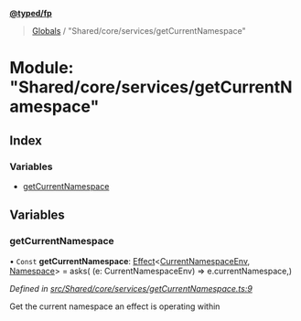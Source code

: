 **[@typed/fp](../README.md)**

> [Globals](../globals.md) / "Shared/core/services/getCurrentNamespace"

# Module: "Shared/core/services/getCurrentNamespace"

## Index

### Variables

* [getCurrentNamespace](_shared_core_services_getcurrentnamespace_.md#getcurrentnamespace)

## Variables

### getCurrentNamespace

• `Const` **getCurrentNamespace**: [Effect](_effect_effect_.effect.md)\<[CurrentNamespaceEnv](../interfaces/_shared_core_services_currentnamespaceenv_.currentnamespaceenv.md), [Namespace](_shared_core_model_namespace_.namespace.md)> = asks( (e: CurrentNamespaceEnv) => e.currentNamespace,)

*Defined in [src/Shared/core/services/getCurrentNamespace.ts:9](https://github.com/TylorS/typed-fp/blob/559f273/src/Shared/core/services/getCurrentNamespace.ts#L9)*

Get the current namespace an effect is operating within
